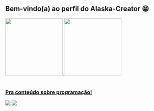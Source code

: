 ## Bem-vindo(a) ao perfil do Alaska-Creator 😁

 <div>
   <a href="https://github.com/Alaska-young-creator">
   <img height="180em" src="https://github-readme-stats.vercel.app/api?username=Alaska&show_icons=true&theme=tokyonight&include_all_commits=true&count_private=true"/>
   <img height="180em" src="https://github-readme-stats.vercel.app/api/top-langs/?username=Alaska-young-creator&layout=compact&langs_count=6&theme=tokyonight"/>
</div>
 
<br>
 
### Pra conteúdo sobre programação!
 
<div>
  <a href="https://instagram.com/Looking_Alaska" target="_blank"><img src="https://img.shields.io/badge/-Instagram-%23E4405F?style=for-the-badge&logo=instagram&logoColor=white" target="_blank"></a>
  <a href = "alaskademonino@gmail.com"><img src="https://img.shields.io/badge/-Gmail-%23333?style=for-the-badge&logo=gmail&logoColor=white" target="_blank"></a>
</div>
